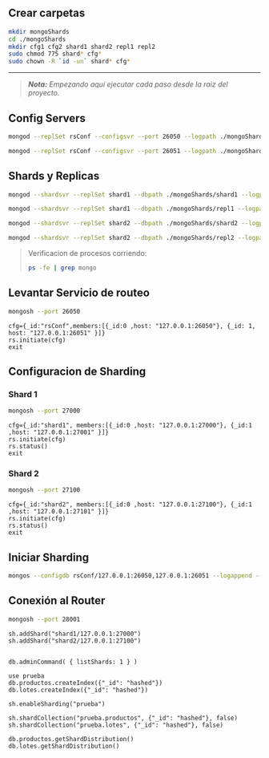 
## Crear carpetas

```bash
mkdir mongoShards
cd ./mongoShards
mkdir cfg1 cfg2 shard1 shard2 repl1 repl2
sudo chmod 775 shard* cfg*
sudo chown -R `id -un` shard* cfg*
```

---
> _**Nota:** Empezando aquí ejecutar cada paso desde la raiz del proyecto._

## Config Servers

```bash
mongod --replSet rsConf --configsvr --port 26050 --logpath ./mongoShards/log.cfg1 --logappend --dbpath ./mongoShards/cfg1
```
```bash
mongod --replSet rsConf --configsvr --port 26051 --logpath ./mongoShards/log.cfg2 --logappend --dbpath ./mongoShards/cfg2
```

## Shards y Replicas

```bash
mongod --shardsvr --replSet shard1 --dbpath ./mongoShards/shard1 --logpath ./mongoShards/log.shard1 --port 27000 --logappend --oplogSize 50
```
```bash
mongod --shardsvr --replSet shard1 --dbpath ./mongoShards/repl1 --logpath ./mongoShards/log.repl1 --port 27001 --logappend --oplogSize 50
```
```bash
mongod --shardsvr --replSet shard2 --dbpath ./mongoShards/shard2 --logpath ./mongoShards/log.shard2 --port 27100 --logappend --oplogSize 50
```
```bash
mongod --shardsvr --replSet shard2 --dbpath ./mongoShards/repl2 --logpath ./mongoShards/log.repl2 --port 27101 --logappend --oplogSize 50
```

> Verificacion de procesos corriendo:
>  
> ```bash
> ps -fe | grep mongo
> ```

## Levantar Servicio de routeo

```bash
mongosh --port 26050
```

```
cfg={_id:"rsConf",members:[{_id:0 ,host: "127.0.0.1:26050"}, {_id: 1, host: "127.0.0.1:26051" }]}
rs.initiate(cfg)
exit
```

## Configuracion de Sharding

### Shard 1

```bash
mongosh --port 27000
```

```
cfg={_id:"shard1", members:[{_id:0 ,host: "127.0.0.1:27000"}, {_id:1 ,host: "127.0.0.1:27001" }]}
rs.initiate(cfg)
rs.status()
exit
```

### Shard 2

```bash
mongosh --port 27100
```

```
cfg={_id:"shard2", members:[{_id:0 ,host: "127.0.0.1:27100"}, {_id:1 ,host: "127.0.0.1:27101" }]}
rs.initiate(cfg)
rs.status()
exit
```

## Iniciar Sharding

```bash
mongos --configdb rsConf/127.0.0.1:26050,127.0.0.1:26051 --logappend --logpath ./mongoShards/shardlog --port 28001 --bind_ip 127.0.0.1
```

## Conexión al Router

```bash
mongosh --port 28001
```

```
sh.addShard("shard1/127.0.0.1:27000")
sh.addShard("shard2/127.0.0.1:27100")


db.adminCommand( { listShards: 1 } )

use prueba
db.productos.createIndex({"_id": "hashed"})
db.lotes.createIndex({"_id": "hashed"})

sh.enableSharding("prueba")

sh.shardCollection("prueba.productos", {"_id": "hashed"}, false)
sh.shardCollection("prueba.lotes", {"_id": "hashed"}, false)

db.productos.getShardDistribution()
db.lotes.getShardDistribution()
```
